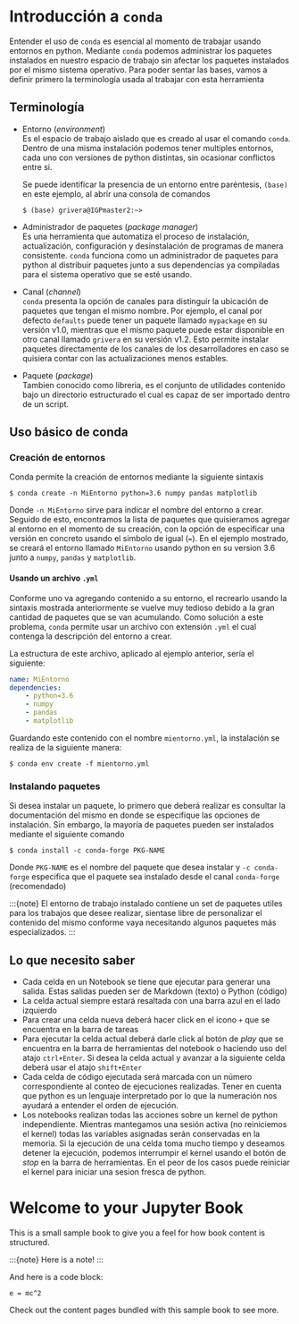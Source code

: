 # Introducción a `conda`

Entender el uso de `conda` es esencial al momento de trabajar usando entornos en python. Mediante `conda` podemos administrar los paquetes instalados en nuestro espacio de trabajo sin afectar los paquetes instalados por el mismo sistema operativo. Para poder sentar las bases, vamos a definir primero la terminología usada al trabajar con esta herramienta

## Terminología

- Entorno (*environment*) \
    Es el espacio de trabajo aislado que es creado al usar el comando `conda`. Dentro de una misma instalación podemos tener multiples entornos, cada uno con versiones de python distintas, sin ocasionar conflictos entre si.

    Se puede identificar la presencia de un entorno entre paréntesis, `(base)` en este ejemplo, al abrir una consola de comandos

    ```shell
    $ (base) grivera@IGPmaster2:~>
    ```
- Administrador de paquetes (*package manager*) \
    Es una herramienta que automatiza el proceso de instalación, actualización, configuración y desinstalación de programas de manera consistente. `conda` funciona como un administrador de paquetes para python al distribuir paquetes junto a sus dependencias ya compiladas para el sistema operativo que se esté usando.
- Canal (*channel*) \
    `conda` presenta la opción de canales para distinguir la ubicación de paquetes que tengan el mismo nombre. Por ejemplo, el canal por defecto `defaults` puede tener un paquete llamado `mypackage` en su versión v1.0, mientras que el mismo paquete puede estar disponible en otro canal llamado `grivera` en su versión v1.2. Esto permite instalar paquetes directamente de los canales de los desarrolladores en caso se quisiera contar con las actualizaciones menos estables.
- Paquete (*package*) \
    Tambien conocido como libreria, es el conjunto de utilidades contenido bajo un directorio estructurado el cual es capaz de ser importado dentro de un script.


## Uso básico de conda

### Creación de entornos

Conda permite la creación de entornos mediante la siguiente sintaxis

```shell
$ conda create -n MiEntorno python=3.6 numpy pandas matplotlib
```

Donde `-n MiEntorno` sirve para indicar el nombre del entorno a crear. Seguido de esto, encontramos la lista de paquetes que quisieramos agregar al entorno en el momento de su creación, con la opción de especificar una versión en concreto usando el simbolo de igual (`=`). En el ejemplo mostrado, se creará el entorno llamado `MiEntorno` usando python en su version 3.6 junto a `numpy`, `pandas` y `matplotlib`.

#### Usando un archivo `.yml`

Conforme uno va agregando contenido a su entorno, el recrearlo usando la sintaxis mostrada anteriormente se vuelve muy tedioso debido a la gran cantidad de paquetes que se van acumulando. Como solución a este problema, `conda` permite usar un archivo con extensión `.yml` el cual contenga la descripción del entorno a crear.

La estructura de este archivo, aplicado al ejemplo anterior, sería el siguiente:

```yml
name: MiEntorno
dependencies:
    - python=3.6
    - numpy
    - pandas
    - matplotlib
```

Guardando este contenido con el nombre `mientorno.yml`, la instalación se realiza de la siguiente manera:

```shell
$ conda env create -f mientorno.yml
```


### Instalando paquetes
Si desea instalar un paquete, lo primero que deberá realizar es consultar la documentación del mismo en donde se especifique las opciones de instalación. Sin embargo, la mayoría de paquetes pueden ser instalados mediante el siguiente comando

```shell
$ conda install -c conda-forge PKG-NAME
```

Donde `PKG-NAME` es el nombre del paquete que desea instalar y `-c conda-forge` especifica que el paquete sea instalado desde el canal `conda-forge` (recomendado)

:::{note}
El entorno de trabajo instalado contiene un set de paquetes utiles para los trabajos que desee realizar, sientase libre de personalizar el contenido del mismo conforme vaya necesitando algunos paquetes más especializados.
:::


## Lo que necesito saber

- Cada celda en un Notebook se tiene que ejecutar para generar una salida. Estas salidas pueden ser de Markdown (texto) o Python (código)
- La celda actual siempre estará resaltada con una barra azul en el lado izquierdo
- Para crear una celda nueva deberá hacer click en el icono `+` que se encuentra en la barra de tareas
- Para ejecutar la celda actual deberá darle click al botón de _play_ que se encuentra en la barra de herramientas del notebook o haciendo uso del atajo `ctrl+Enter`. Si desea la celda actual y avanzar a la siguiente celda deberá usar el atajo `shift+Enter`
- Cada celda de código ejecutada será marcada con un número correspondiente al conteo de ejecuciones realizadas. Tener en cuenta que python es un lenguaje interpretado por lo que la numeración nos ayudará a entender el orden de ejecución.
- Los notebooks realizan todas las acciones sobre un kernel de python independiente. Mientras mantegamos una sesión activa (no reiniciemos el kernel) todas las variables asignadas serán conservadas en la memoria. Si la ejecución de una celda toma mucho tiempo y deseamos detener la ejecución, podemos interrumpir el kernel usando el botón de _stop_ en la barra de herramientas. En el peor de los casos puede reiniciar el kernel para iniciar una sesion fresca de python.

# Welcome to your Jupyter Book

This is a small sample book to give you a feel for how book content is
structured.

:::{note}
Here is a note!
:::

And here is a code block:

```
e = mc^2
```

Check out the content pages bundled with this sample book to see more.
